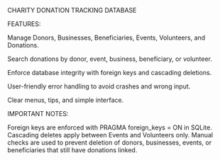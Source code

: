 CHARITY DONATION TRACKING DATABASE

FEATURES:

Manage Donors, Businesses, Beneficiaries, Events, Volunteers, and Donations.

Search donations by donor, event, business, beneficiary, or volunteer.

Enforce database integrity with foreign keys and cascading deletions.

User-friendly error handling to avoid crashes and wrong input.

Clear menus, tips, and simple interface.

IMPORTANT NOTES:

Foreign keys are enforced with PRAGMA foreign_keys = ON in SQLite.
Cascading deletes apply between Events and Volunteers only.
Manual checks are used to prevent deletion of donors, businesses, events, or beneficiaries that still have donations linked.
